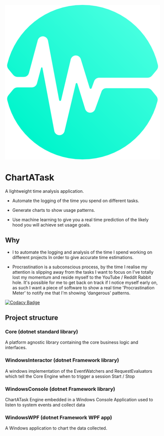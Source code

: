 ![alt text](https://raw.githubusercontent.com/Timmoth/ChartATask/master/Chartatask_512.png)

# ChartATask
A lightweight time analysis application.

- Automate the logging of the time you spend on different tasks.

- Generate charts to show usage patterns.

- Use machine learning to give you a real time prediction of the likely hood you will achieve set usage goals.

## Why

- I to automate the logging and analysis of the time I spend working on different projects In order to give accurate time estimations.

- Procrastination is a subconscious process, by the time I realise my attention is slipping away from the tasks I want to focus on I've totally lost my momentum and reside myself to the YouTube / Reddit Rabbit hole. It's possible for me to get back on track if I notice myself early on, as such I want a piece of software to show a real time 'Procrastination Meter' to notify me that I'm showing 'dangerous' patterns.

[![Codacy Badge](https://api.codacy.com/project/badge/Grade/120f83a3612544769ad4ec291d98a105)](https://www.codacy.com/manual/Timmoth/Chartatask?utm_source=github.com&amp;utm_medium=referral&amp;utm_content=Timmoth/Chartatask&amp;utm_campaign=Badge_Grade)

## Project structure

### Core (dotnet standard library)

A platform agnostic library containing the core business logic and interfaces.

### WindowsInteractor (dotnet Framework library)

A windows implementation of the EventWatchers and RequestEvaluators which tell the Core Engine when to trigger a session Start / Stop

### WindowsConsole (dotnet Framework library)

ChartATask Engine embedded in a Windows Console Application used to listen to system events and collect data

### WindowsWPF (dotnet Framework WPF app)

A Windows application to chart the data collected.
